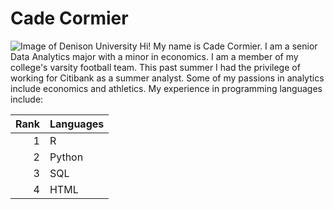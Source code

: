 # Cade Cormier
<picture>
 <source media="(prefers-color-scheme: dark)" srcset="https://cdn.wallpapersafari.com/56/8/EM7fHA.jpg">
 <source media="(prefers-color-scheme: light)" srcset="(https://cdn.wallpapersafari.com/56/8/EM7fHA.jpg)">
 <img alt="Image of Denison University" src="YOUR-DEFAULT-IMAGE">
</picture>
Hi! My name is Cade Cormier. I am a senior Data Analytics major with a minor in economics. I am a member of my college's varsity football team. This past summer I had the privilege of working for Citibank as a summer analyst. Some of my passions in analytics include economics and athletics. My experience in programming languages include:

| Rank | Languages |
|-----:|-----------|
|     1| R         |
|     2| Python    |
|     3| SQL       |
|     4| HTML      |

